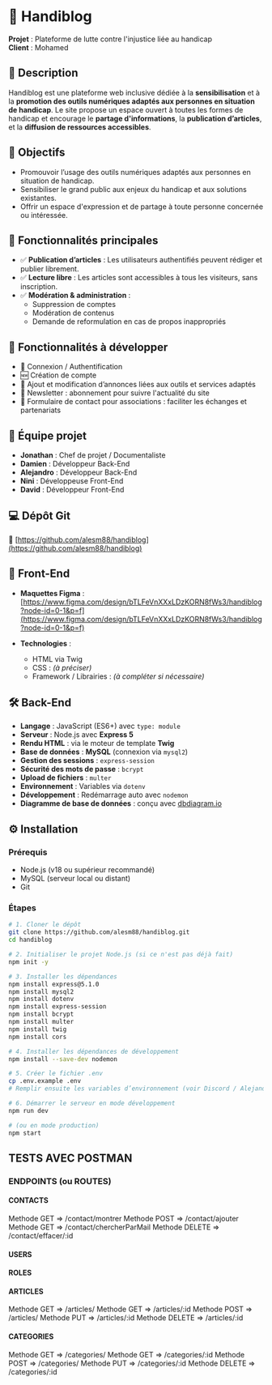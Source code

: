 # 🧠 Handiblog

**Projet** : Plateforme de lutte contre l'injustice liée au handicap  
**Client** : Mohamed  

## 📝 Description

Handiblog est une plateforme web inclusive dédiée à la **sensibilisation** et à la **promotion des outils numériques adaptés aux personnes en situation de handicap**. Le site propose un espace ouvert à toutes les formes de handicap et encourage le **partage d'informations**, la **publication d’articles**, et la **diffusion de ressources accessibles**.

## 🎯 Objectifs

- Promouvoir l’usage des outils numériques adaptés aux personnes en situation de handicap.
- Sensibiliser le grand public aux enjeux du handicap et aux solutions existantes.
- Offrir un espace d'expression et de partage à toute personne concernée ou intéressée.

## 🚀 Fonctionnalités principales

- ✅ **Publication d’articles** : Les utilisateurs authentifiés peuvent rédiger et publier librement.
- ✅ **Lecture libre** : Les articles sont accessibles à tous les visiteurs, sans inscription.
- ✅ **Modération & administration** :
  - Suppression de comptes
  - Modération de contenus
  - Demande de reformulation en cas de propos inappropriés

## 🔧 Fonctionnalités à développer

- 🔐 Connexion / Authentification
- 🆕 Création de compte
- 📢 Ajout et modification d’annonces liées aux outils et services adaptés
- 📰 Newsletter : abonnement pour suivre l'actualité du site
- 🧩 Formulaire de contact pour associations : faciliter les échanges et partenariats

## 👥 Équipe projet

- **Jonathan** : Chef de projet / Documentaliste  
- **Damien** : Développeur Back-End  
- **Alejandro** : Développeur Back-End  
- **Nini** : Développeuse Front-End  
- **David** : Développeur Front-End  

## 💻 Dépôt Git

📁 [https://github.com/alesm88/handiblog](https://github.com/alesm88/handiblog)

## 🎨 Front-End

- **Maquettes Figma** :  
  [https://www.figma.com/design/bTLFeVnXXxLDzKORN8fWs3/handiblog?node-id=0-1&p=f](https://www.figma.com/design/bTLFeVnXXxLDzKORN8fWs3/handiblog?node-id=0-1&p=f)

- **Technologies** :
  - HTML via Twig
  - CSS : *(à préciser)*
  - Framework / Librairies : *(à compléter si nécessaire)*

## 🛠️ Back-End

- **Langage** : JavaScript (ES6+) avec `type: module`
- **Serveur** : Node.js avec **Express 5**
- **Rendu HTML** : via le moteur de template **Twig**
- **Base de données** : **MySQL** (connexion via `mysql2`)
- **Gestion des sessions** : `express-session`
- **Sécurité des mots de passe** : `bcrypt`
- **Upload de fichiers** : `multer`
- **Environnement** : Variables via `dotenv`
- **Développement** : Redémarrage auto avec `nodemon`
- **Diagramme de base de données** : conçu avec [dbdiagram.io](https://dbdiagram.io)

## ⚙️ Installation

### Prérequis

- Node.js (v18 ou supérieur recommandé)
- MySQL (serveur local ou distant)
- Git

### Étapes

```bash
# 1. Cloner le dépôt
git clone https://github.com/alesm88/handiblog.git
cd handiblog

# 2. Initialiser le projet Node.js (si ce n'est pas déjà fait)
npm init -y

# 3. Installer les dépendances
npm install express@5.1.0
npm install mysql2
npm install dotenv
npm install express-session
npm install bcrypt
npm install multer
npm install twig
npm install cors

# 4. Installer les dépendances de développement
npm install --save-dev nodemon

# 5. Créer le fichier .env
cp .env.example .env
# Remplir ensuite les variables d’environnement (voir Discord / Alejandro)

# 6. Démarrer le serveur en mode développement
npm run dev

# (ou en mode production)
npm start
```

## TESTS AVEC POSTMAN

### ENDPOINTS (ou ROUTES)

#### CONTACTS
Methode GET => /contact/montrer
Methode POST => /contact/ajouter
Methode GET => /contact/chercherParMail
Methode DELETE => /contact/effacer/:id

#### USERS


#### ROLES


#### ARTICLES
Methode GET => /articles/
Methode GET => /articles/:id
Methode POST => /articles/
Methode PUT => /articles/:id
Methode DELETE => /articles/:id

#### CATEGORIES
Methode GET => /categories/
Methode GET => /categories/:id
Methode POST => /categories/
Methode PUT => /categories/:id
Methode DELETE => /categories/:id
